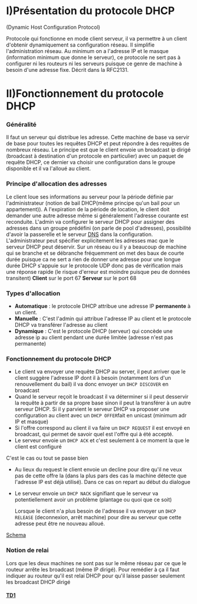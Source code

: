 # I)Présentation du protocole DHCP 
(Dynamic Host Configuration Protocol)

Protocole qui fonctionne en mode client serveur, il va permettre à un client d'obtenir dynamiquement sa configuration réseau. Il simplifie l'administration réseau.
Au minimum on a l'adresse IP et le masque (information minimum que donne le serveur), ce protocole ne sert pas à configurer ni les routeurs ni les serveurs puisque ce genre de machine à besoin d'une adresse fixe. Décrit dans la RFC2131.

# II)Fonctionnement du protocole DHCP

### Généralité
Il faut un serveur qui distribue les adresse. Cette machine de base va servir de base pour toutes les requêtes DHCP et peut répondre à des requêtes de nombreux réseau.
Le principe est que le client envoie un broadcast ip dirigé (broadcast à destination d'un protocole en particulier) avec un paquet de requête DHCP, ce dernier va choisir une configuration dans le groupe disponible et il va l'alloué au client.

### Principe d'allocation des adresses
Le client loue ses informations au serveur pour la période définie par l'administrateur (notion de bail DHCP(même principe qu'un bail pour un appartement)). A l'expiration de la période de location, le client doit demander une autre adresse même si généralement l'adresse courante est reconduite. L'admin va configurer le serveur DHCP pour assigner des adresses dans un groupe prédéfini (on parle de pool d'adresses), possibilité d'avoir la passerelle et le serveur [DNS](Partie_1.md) dans la configuration. L'administrateur peut spécifier explicitement les adresses mac que le serveur DHCP peut déservir.
Sur un réseau ou il y a beaucoup de machine qui se branche et se débranche fréquemment on met des baux de courte durée puisque ca ne sert a rien de donner une adresse pour une longue durée
DHCP s'appuie sur le protocole UDP donc pas de vérification mais une réponse rapide (le risque d'erreur est moindre puisque peu de données transitent)
**Client** sur le port 67
**Serveur** sur le port 68

### Types d'allocation

- **Automatique** : le protocole DHCP attribue une adresse IP **permanente** à un client.
- **Manuelle** : C'est l'admin qui attribue l'adresse IP au client et le protocole DHCP va transférer l'adresse au client
- **Dynamique** : C'est le protocole DHCP (serveur) qui concède une adresse ip au client pendant une durée limitée (adresse n'est pas permanente)

### Fonctionnement du protocole DHCP

- Le client va envoyer une requête DHCP au server, il peut arriver que le client suggère l'adresse IP dont il à besoin (notamment lors d'un renouvellement du bail) il va donc envoyer un `DHCP DISCOVER` en broadcast
- Quand le serveur reçoit le broadcast il va déterminer si il peut desservir la requête à partir de sa propre base sinon il peut la transférer à un autre serveur DHCP.
  Si il y parvient le serveur DHCP va proposer une configuration au client avec un `DHCP OFFER`fait en unicast (minimum adr IP et masque)
- Si l'offre correspond au client il va faire un `DHCP REQUEST` il est envoyé en broadcast, qui permet de savoir quel est l'offre qui à été accepté.
- Le serveur envoie un `DHCP ACK` et c'est seulement à ce moment la que le client est configuré

C'est le cas ou tout se passe bien

- Au lieux du request le client envoie un decline pour dire qu'il ne veux pas de cette offre la (dans la plus pars des cas la machine détecte que l'adresse IP est déjà utilisé). Dans ce cas on repart au début du dialogue
- Le serveur envoie un `DHCP NACK` signifiant que le serveur va potentiellement avoir un problème (plantage ou quoi que ce soit)
  
  Lorsque le client n'a plus besoin de l'adresse il va envoyer un `DHCP RELEASE` (deconnexion, arrêt machine) pour dire au serveur que cette adresse peut être ne nouveau alloué.

[Schema](Schema_DHCP_protocole.md)

### Notion de relai

Lors que les deux machines ne sont pas sur le même réseau par ce que le routeur arrête les broadcast (même IP dirigé). Pour remédier à ça il faut indiquer au routeur qu'il est relai DHCP pour qu'il laisse passer seulement les broadcast DHCP dirigé 

#### [TD1](TD1_DHCP)